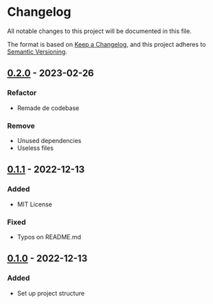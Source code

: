 # Changelog

All notable changes to this project will be documented in this file.

The format is based on [Keep a Changelog](https://keepachangelog.com/en/1.0.0/),
and this project adheres to [Semantic Versioning](https://semver.org/spec/v2.0.0.html).


## [0.2.0]([repo-tags]v0.1.1..v0.2.0) - 2023-02-26

### Refactor
 - Remade de codebase

### Remove
 - Unused dependencies
 - Useless files

## [0.1.1]([repo-tags]v0.1.0..v0.1.1) - 2022-12-13

### Added

 - MIT License

### Fixed
 - Typos on README.md 

## [0.1.0]([repo-tags]v0.1.0..HEAD) - 2022-12-13

### Added

 - Set up project structure 

[repo-tags]: https://github.com/caio-bernardo/MakeReadme/tags/
